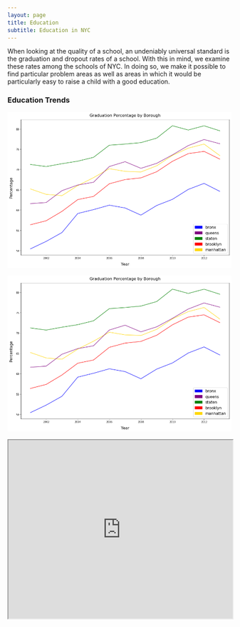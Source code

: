 ```yaml
---
layout: page
title: Education
subtitle: Education in NYC
---
```


When looking at the quality of a school, an undeniably universal standard is 
the graduation and dropout rates of a school. With this in mind, we examine
these rates among the schools of NYC. In doing so, we make it possible to find
particular problem areas as well as areas in which it would be particularly easy
to raise a child with a good education.

### Education Trends

![Graduation % per Year](../img/education/grad_%_borough.png)

![Dropout  % per Year](../img/education/grad_%_borough.png)

<iframe src="https://thibauldbraet.github.io/maps/education/grad_%_boroughs.html" width="100%" height="400px"></iframe>
